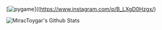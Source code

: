  [![pygame](http://img.instagram.com/p/B_LXgD0Hzgx/0.jpg)]((https://www.instagram.com/p/B_LXgD0Hzgx/)

<img align="left" alt="MiracToygar's Github Stats" src="https://github-readme-stats.vercel.app/api?username=MiracToygar&show_icons=true&hide_border=true" />
